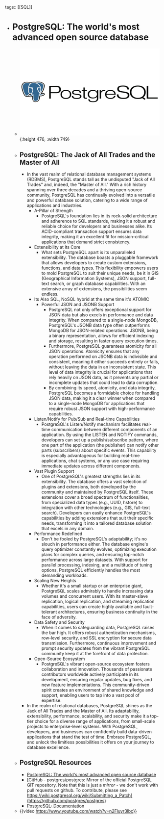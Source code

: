 tags:: [[SQL]]

- # PostgreSQL: The world's most advanced open source database
	- ![postgresql.png](../assets/postgresql_1688042265287_0.png){:height 476, :width 749}
	- ## PostgreSQL: The Jack of All Trades and the Master of All
		- In the vast realm of relational database management systems (RDBMS), PostgreSQL stands tall as the undisputed "Jack of All Trades" and, indeed, the "Master of All." With a rich history spanning over three decades and a thriving open-source community, PostgreSQL has continually evolved into a versatile and powerful database solution, catering to a wide range of applications and industries.
			- A-Pillar of Strength
				- PostgreSQL's foundation lies in its rock-solid architecture and adherence to SQL standards, making it a robust and reliable choice for developers and businesses alike. Its ACID-compliant transaction support ensures data integrity, making it an excellent fit for mission-critical applications that demand strict consistency.
			- Extensibility at its Core
				- What sets PostgreSQL apart is its unparalleled extensibility. The database boasts a pluggable framework that allows developers to create custom extensions, functions, and data types. This flexibility empowers users to mold PostgreSQL to suit their unique needs, be it in GIS (Geographical Information Systems), JSON support, full-text search, or graph database capabilities. With an extensive array of extensions, the possibilities seem endless.
			- Its Also SQL, NoSQL hybrid at the same time it's ATOMIC
				- Powerful JSON and JSONB Support
					- PostgreSQL not only offers exceptional support for JSON data but also excels in performance and data integrity. When compared to a single-node MongoDB, PostgreSQL's JSONB data type often outperforms MongoDB for JSON-related operations. JSONB, being a binary representation, allows for efficient indexing and storage, resulting in faster query execution times.
					- Furthermore, PostgreSQL guarantees atomicity for all JSON operations. Atomicity ensures that any operation performed on JSONB data is indivisible and consistent, meaning it either succeeds entirely or fails, without leaving the data in an inconsistent state. This level of data integrity is crucial for applications that rely heavily on JSON data, as it prevents any partial or incomplete updates that could lead to data corruption.
					- By combining its speed, atomicity, and data integrity, PostgreSQL becomes a formidable choice for handling JSON data, making it a clear winner when compared to a single-node MongoDB for applications that require robust JSON support with high-performance capabilities.
			- Listen/Notify for Pub/Sub and Real-time Capabilities
				- PostgreSQL's Listen/Notify mechanism facilitates real-time communication between different components of an application. By using the LISTEN and NOTIFY commands, developers can set up a publish/subscribe pattern, where one part of the application (the publisher) can notify other parts (subscribers) about specific events. This capability is especially advantageous for building real-time applications, chat systems, or any use case requiring immediate updates across different components.
			- Vast Plugin Support
				- One of PostgreSQL's greatest strengths lies in its extensibility. The database offers a vast selection of plugins and extensions, both developed by the community and maintained by PostgreSQL itself. These extensions cover a broad spectrum of functionalities, from specialized data types (e.g., UUID, hstore) to integration with other technologies (e.g., GIS, full-text search). Developers can easily enhance PostgreSQL's capabilities by adding extensions that suit their specific needs, transforming it into a tailored database solution that excels in any domain.
			- Performance Redefined
				- Don't be fooled by PostgreSQL's adaptability; it's no slouch in performance either. The database engine's query optimizer constantly evolves, optimizing execution plans for complex queries, and ensuring top-notch performance across large datasets. With support for parallel processing, indexing, and a multitude of tuning options, PostgreSQL efficiently handles the most demanding workloads.
			- Scaling New Heights
				- Whether it's a small startup or an enterprise giant, PostgreSQL scales admirably to handle increasing data volumes and concurrent users. With its master-slave replication, logical replication, and streaming replication capabilities, users can create highly available and fault-tolerant architectures, ensuring business continuity in the face of adversity.
			- Data Safety and Security
				- When it comes to safeguarding data, PostgreSQL raises the bar high. It offers robust authentication mechanisms, row-level security, and SSL encryption for secure data transmission. Furthermore, continuous improvement and prompt security updates from the vibrant PostgreSQL community keep it at the forefront of data protection.
			- Open-Source Ecosystem
				- PostgreSQL's vibrant open-source ecosystem fosters collaboration and innovation. Thousands of passionate contributors worldwide actively participate in its development, ensuring regular updates, bug fixes, and new feature implementations. This community-driven spirit creates an environment of shared knowledge and support, enabling users to tap into a vast pool of expertise.
		- In the realm of relational databases, PostgreSQL shines as the Jack of All Trades and the Master of All. Its adaptability, extensibility, performance, scalability, and security make it a top-tier choice for a diverse range of applications, from small-scale projects to enterprise-level systems. With PostgreSQL, developers, and businesses can confidently build data-driven applications that stand the test of time. Embrace PostgreSQL, and unlock the limitless possibilities it offers on your journey to database excellence.
	- ## PostgreSQL Resources
		- [PostgreSQL: The world's most advanced open source database](https://www.postgresql.org/)
		- [GitHub - postgres/postgres: Mirror of the official PostgreSQL GIT repository. Note that this is just a *mirror* - we don't work with pull requests on github. To contribute, please see https://wiki.postgresql.org/wiki/Submitting_a_Patch](https://github.com/postgres/postgres)
		- [PostgreSQL: Documentation](https://www.postgresql.org/docs/)
	- {{video https://www.youtube.com/watch?v=n2Fluyr3lbc}}